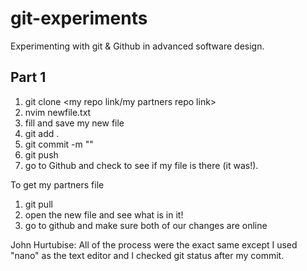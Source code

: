 # git-experiments

Experimenting with git &amp; Github in advanced software design.

## Part 1

1) git clone <my repo link/my partners repo link>
2) nvim newfile.txt
3) fill and save my new file
4) git add .
5) git commit -m "<my commit message>"
6) git push
7) go to Github and check to see if my file is there (it was!).

To get my partners file

1) git pull
2) open the new file and see what is in it!
3) go to github and make sure both of our changes are online


John Hurtubise:
All of the process were the exact same except I used "nano" as the text editor
and I checked git status after my commit. 
